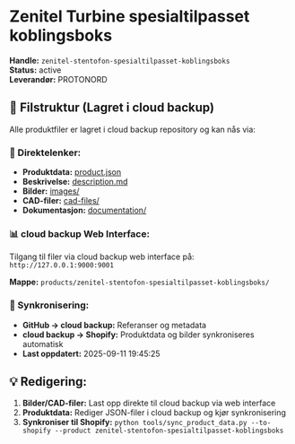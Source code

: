 # Zenitel Turbine spesialtilpasset koblingsboks

**Handle:** `zenitel-stentofon-spesialtilpasset-koblingsboks`  
**Status:** active  
**Leverandør:** PROTONORD

## 📁 Filstruktur (Lagret i cloud backup)

Alle produktfiler er lagret i cloud backup repository og kan nås via:

### 🔗 Direktelenker:
- **Produktdata:** [product.json](http://127.0.0.1:9000/products/zenitel-stentofon-spesialtilpasset-koblingsboks/product.json)
- **Beskrivelse:** [description.md](http://127.0.0.1:9000/products/zenitel-stentofon-spesialtilpasset-koblingsboks/description.md)
- **Bilder:** [images/](http://127.0.0.1:9000/products/zenitel-stentofon-spesialtilpasset-koblingsboks/images/)
- **CAD-filer:** [cad-files/](http://127.0.0.1:9000/products/zenitel-stentofon-spesialtilpasset-koblingsboks/cad-files/)
- **Dokumentasjon:** [documentation/](http://127.0.0.1:9000/products/zenitel-stentofon-spesialtilpasset-koblingsboks/documentation/)

### 📊 cloud backup Web Interface:
Tilgang til filer via cloud backup web interface på:
`http://127.0.0.1:9000:9001`

**Mappe:** `products/zenitel-stentofon-spesialtilpasset-koblingsboks/`

### 🔄 Synkronisering:
- **GitHub → cloud backup:** Referanser og metadata
- **cloud backup → Shopify:** Produktdata og bilder synkroniseres automatisk
- **Last oppdatert:** 2025-09-11 19:45:25

## 💡 Redigering:
1. **Bilder/CAD-filer:** Last opp direkte til cloud backup via web interface
2. **Produktdata:** Rediger JSON-filer i cloud backup og kjør synkronisering
3. **Synkroniser til Shopify:** `python tools/sync_product_data.py --to-shopify --product zenitel-stentofon-spesialtilpasset-koblingsboks`
